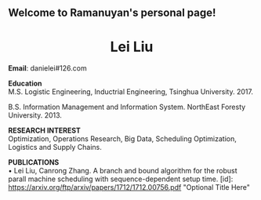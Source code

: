 ## Welcome to Ramanuyan's personal page!
# <center>Lei Liu </center>   

**Email**: danielei#126.com


**Education**   
M.S. Logistic Engineering, Inductrial Engineering, Tsinghua University.   2017.   

B.S. Information Management and Information System. NorthEast Foresty University.  2013.   


**RESEARCH INTEREST**   
Optimization, Operations Research, Big Data, Scheduling Optimization, Logistics and Supply Chains.   

**PUBLICATIONS**    
• Lei Liu, Canrong Zhang. A branch and bound algorithm for the robust parall machine scheduling with sequence-dependent setup time.         [id]: <https://arxiv.org/ftp/arxiv/papers/1712/1712.00756.pdf>  "Optional Title Here"



